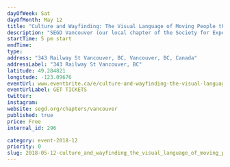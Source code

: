```yaml
---
dayOfWeek: Sat
dayOfMonth: May 12
title: "Culture and Wayfinding: The Visual Language of Moving People through Space"
description: "SEGD Vancouver (our local chapter of the Society for Experiential Graphic Design) will review the principles of wayfinding and explore the cultural implications of the language of signage, iconography and message in built environments.<br> By SEGD Vancouver and SubCulture at Creative Coworkers."
startTime: 5 pm start
endTime: 
type: 
address: "343 Railway St Vancouver, BC, Vancouver, BC, Canada"
addressLabel: "343 Railway St Vancouver, BC"
latitude: 49.284821
longitude: -123.09676
eventUrl: www.eventbrite.ca/e/culture-and-wayfinding-the-visual-language-of-moving-people-through-space-tickets-45605279619
eventUrlLabel: GET TICKETS
twitter: 
instagram: 
website: segd.org/chapters/vancouver
published: true
price: Free
internal_id: 296

category: event-2018-12
priority: 0
slug: 2018-05-12-culture_and_wayfinding_the_visual_language_of_moving_people_through_space
---
```

